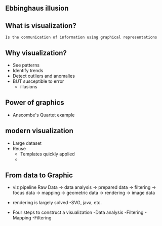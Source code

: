 ## Ebbinghaus illusion
## What is visualization?
    Is the communication of information using graphical representations
## Why visualization?
* See patterns
* Identify trends
* Detect outliers and anomalies
* BUT susceptible to error
    * illusions
## Power of graphics
* Anscombe's Quartet example
## modern visualization
* Large dataset
* Reuse
    * Templates quickly applied
    *

## From data to Graphic
 * viz pipeline
 Raw Data -> data analysis -> prepared data -> filtering -> focus data -> mapping -> geometric data -> rendering -> image data
* rendering is largely solved
    -SVG, java, etc.

* Four steps to construct a visualization
    -Data analysis
    -Filtering
    -Mapping
    -Filtering

